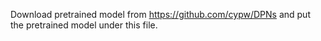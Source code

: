Download pretrained model from https://github.com/cypw/DPNs and put the pretrained model under this file.
